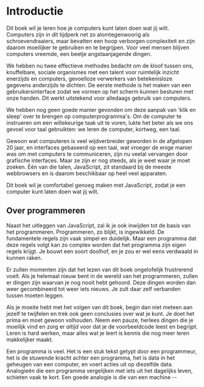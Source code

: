 # Introductie

Dit boek wil je leren hoe je computers kunt laten doen wat jij wilt. Computers zijn in dit tijdperk net zo alomtegenwoorig als schroevendraaiers, maar bevatten een hoop verborgen complexiteit en zijn daarom moeilijker te gebruiken en te begrijpen. Voor veel mensen blijven computers vreemde, een beetje angstaanjagende dingen.

We hebben nu twee effectieve methodes bedacht om de kloof tussen ons, knuffelbare, sociale organismes met een talent voor ruimtelijk inzicht enerzijds en computers, gevoelloze verwerkers van betekenisloze gegevens anderzijds te dichten. De eerste methode is het maken van een gebruikersinterface zodat we vormen op het scherm kunnen besturen met onze handen. Dit werkt uitstekend voor alledaags gebruik van computers.

We hebben nog geen goede manier gevonden om deze aanpak van 'klik en sleep' over te brengen op computerprogramma's. Om de computer te instrueren om een willekeurige taak uit te voren, lukte het beter als we ons gevoel voor taal gebruikten: we leren de computer, kortweg, een taal.

Gewoon wat computeren is veel wijdverbreider geworden in de afgelopen 20 jaar, en interfaces gebaseerd op een taal, wat vroeger de enige manier was om met computers te communiceren, zijn nu veelal vervangen door grafische interfaces. Maar ze zijn er nog steeds, als je weet waar je moet zoeken. &Eacute;&eacute;n van die talen, JavaScript, zit standaard bij de meeste webbrowsers en is daarom beschikbaar op heel veel apparaten.

Dit boek wil je comfortabel genoeg maken met JavaScript, zodat je een computer kunt laten doen wat jij wilt.

## Over programmeren

Naast het uitleggen van JavaScript, zal ik je ook inwijden tot de basis van het programmeren. Programmeren, zo blijkt, is ingewikkeld. De fundamentele regels zijn vaak simpel en duidelijk. Maar een programma dat deze regels volgt kan zo complex worden dat het programma zijn eigen regels krijgt. Je bouwt een soort doolhof, en je zou er wel eens verdwaald in kunnen raken.

Er zullen momenten zijn dat het lezen van dit boek ongelofelijk frustrerend voelt. Als je helemaal nieuw bent in de wereld van het programmeren, zullen er dingen zijn waarvan je nog nooit hebt gehoord. Deze dingen worden dan weer gecombineerd tot weer iets nieuws. Je zult daar zelf verbanden tussen moeten leggen.

Als je moeite hebt met het volgen van dit boek, begin dan niet meteen aan jezelf te twijfelen en trek ook geen conclusies over wat je kunt. Je doet het prima en moet gewoon volhouden. Neem een pauze, herlees dingen die je moeilijk vind en zorg er *altijd* voor dat je de voorbeeldcode leest en begrijpt. Leren is hard werken, maar alles wat je leert is kennis die nog meer leren makkelijker maakt.

Een programma is veel. Het is een stuk tekst getypt door een programmeur, het is de stuwende kracht achter een programma, het is data in het geheugen van een computer, en voert acties uit op diezelfde data. Analogie&euml;n die een programma vergelijken met iets uit het dagelijks leven, schieten vaak te kort. Een goede analogie is die van een machine --
